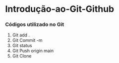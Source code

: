 # Introdução-ao-Git-Github
### Códigos utilizado no Git
1. Git add .
2. Git Commit -m
3. Git status
4. Git Push origin main
5. Git Clone
